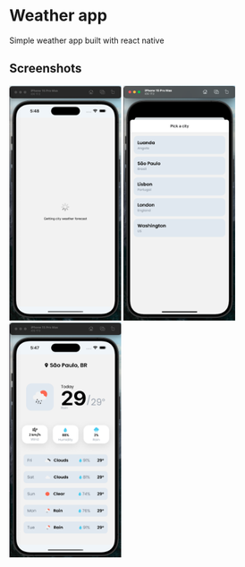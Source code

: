 # Weather app

Simple weather app built with react native

## Screenshots

<p float="left">
<img height=420 width=200 src="https://github.com/Vanderson7593/weather-app/blob/master/assets/screenshots/loading-view.png"/>
<img height=420 width=200 src="https://github.com/Vanderson7593/weather-app/blob/master/assets/screenshots/pick-a-city.png"/>
<img height=420 width=200 src="https://github.com/Vanderson7593/weather-app/blob/master/assets/screenshots/weather-view.png"/>
</p>
